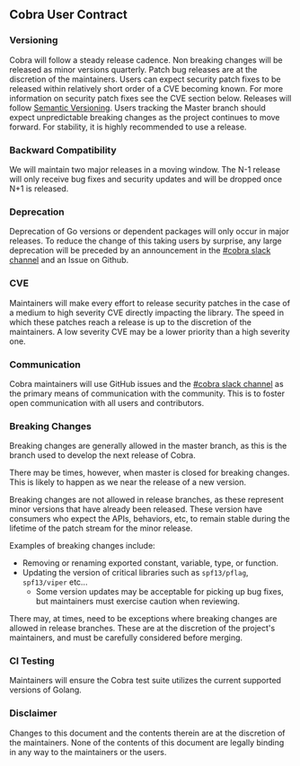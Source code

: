 ## Cobra User Contract

### Versioning

Cobra will follow a steady release cadence. Non breaking changes will be
released as minor versions quarterly. Patch bug releases are at the discretion
of the maintainers. Users can expect security patch fixes to be released within
relatively short order of a CVE becoming known. For more information on security
patch fixes see the CVE section below. Releases will follow
[Semantic Versioning](https://semver.org/). Users tracking the Master branch
should expect unpredictable breaking changes as the project continues to move
forward. For stability, it is highly recommended to use a release.

### Backward Compatibility

We will maintain two major releases in a moving window. The N-1 release will
only receive bug fixes and security updates and will be dropped once N+1 is
released.

### Deprecation

Deprecation of Go versions or dependent packages will only occur in major
releases. To reduce the change of this taking users by surprise, any large
deprecation will be preceded by an announcement in the
[#cobra slack channel](https://gophers.slack.com/archives/CD3LP1199) and an
Issue on Github.

### CVE

Maintainers will make every effort to release security patches in the case of a
medium to high severity CVE directly impacting the library. The speed in which
these patches reach a release is up to the discretion of the maintainers. A low
severity CVE may be a lower priority than a high severity one.

### Communication

Cobra maintainers will use GitHub issues and the
[#cobra slack channel](https://gophers.slack.com/archives/CD3LP1199) as the
primary means of communication with the community. This is to foster open
communication with all users and contributors.

### Breaking Changes

Breaking changes are generally allowed in the master branch, as this is the
branch used to develop the next release of Cobra.

There may be times, however, when master is closed for breaking changes. This is
likely to happen as we near the release of a new version.

Breaking changes are not allowed in release branches, as these represent minor
versions that have already been released. These version have consumers who
expect the APIs, behaviors, etc, to remain stable during the lifetime of the
patch stream for the minor release.

Examples of breaking changes include:

- Removing or renaming exported constant, variable, type, or function.
- Updating the version of critical libraries such as `spf13/pflag`,
  `spf13/viper` etc...
  - Some version updates may be acceptable for picking up bug fixes, but
    maintainers must exercise caution when reviewing.

There may, at times, need to be exceptions where breaking changes are allowed in
release branches. These are at the discretion of the project's maintainers, and
must be carefully considered before merging.

### CI Testing

Maintainers will ensure the Cobra test suite utilizes the current supported
versions of Golang.

### Disclaimer

Changes to this document and the contents therein are at the discretion of the
maintainers. None of the contents of this document are legally binding in any
way to the maintainers or the users.
